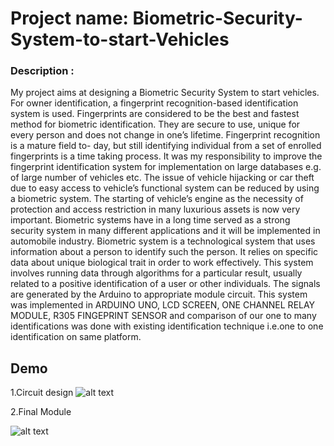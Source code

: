 # Project name: Biometric-Security-System-to-start-Vehicles
### Description : 
My project aims at designing a Biometric Security System to start vehicles. For owner identification, a fingerprint recognition-based identification system is used. Fingerprints are considered to be the best and fastest method for biometric identification. They are secure to use, unique for every person and does not change in one’s lifetime. Fingerprint recognition is a mature field to- day, but still identifying individual from a set of enrolled fingerprints is a time taking process. It was my responsibility to improve the fingerprint identification system for implementation on large databases e.g. of large number of vehicles etc. The issue of vehicle hijacking or car theft due to easy access to vehicle’s functional system can be reduced by using a biometric system. The starting of vehicle’s engine as the necessity of protection and access restriction in many luxurious assets is now very important. Biometric systems have in a long time served as a strong security system in many different applications and it will be implemented in automobile industry. Biometric system is a technological system that uses information about a person to identify such the person. It relies on specific data about unique biological trait in order to work effectively. This system involves running data through algorithms for a particular result, usually related to a positive identification of a user or other individuals. The signals are generated by the Arduino to appropriate module circuit. This system was implemented in ARDUINO UNO, LCD SCREEN, ONE CHANNEL RELAY MODULE, R305 FINGEPRINT SENSOR and comparison of our one to many identifications was done with existing identification technique i.e.one to one identification on same platform. 
## Demo
1.Circuit design
![alt text](https://github.com/Puja7629/Biometric_Security_System_To_Start_Vehicles/blob/master/final.jpg)

2.Final Module

![alt text](https://github.com/Puja7629/Biometric_Security_System_To_Start_Vehicles/blob/master/img.jpg)

